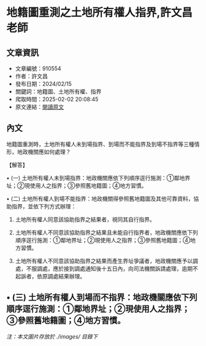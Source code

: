 # 地籍圖重測之土地所有權人指界,許文昌老師

## 文章資訊
- 文章編號：910554
- 作者：許文昌
- 發布日期：2024/02/15
- 關鍵詞：地籍圖、土地所有權、指界
- 爬取時間：2025-02-02 20:08:45
- 原文連結：[閱讀原文](https://real-estate.get.com.tw/Columns/detail.aspx?no=910554)

## 內文
地籍圖重測時，土地所有權人未到場指界、到場而不能指界及到場不指界等三種情形，地政機關應如何處理？

【解答】

• (一) 土地所有權人未到場指界：地政機關應依下列順序逕行施測：①鄰地界址；②現使用人之指界；③參照舊地籍圖；④地方習慣。

• (二) 土地所有權人到場不能指界：地政機關得參照舊地籍圖及其他可靠資料，協助指界，並依下列方式辦理：

1. 土地所有權人同意該協助指界之結果者，視同其自行指界。

2. 土地所有權人不同意該協助指界之結果且未能自行指界者，地政機關應依下列順序逕行施測：①鄰地界址；②現使用人之指界；③參照舊地籍圖；④地方習慣。

3. 土地所有權人不同意該協助指界之結果而產生界址爭議者，地政機關應予以調處，不服調處，應於接到調處通知後十五日內，向司法機關訴請處理，逾期不起訴者，依原調處結果辦理。

• (三) 土地所有權人到場而不指界：地政機關應依下列順序逕行施測：①鄰地界址；②現使用人之指界；③參照舊地籍圖；④地方習慣。
---
*注：本文圖片存放於 ./images/ 目錄下*
